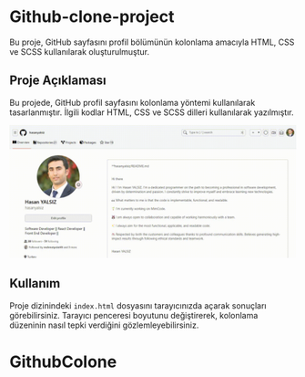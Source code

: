 # Github-clone-project

Bu proje, GitHub sayfasını profil bölümünün kolonlama amacıyla HTML, CSS ve SCSS kullanılarak oluşturulmuştur.

## Proje Açıklaması

Bu projede, GitHub profil sayfasını kolonlama yöntemi kullanılarak tasarlanmıştır. İlgili kodlar HTML, CSS ve SCSS dilleri kullanılarak yazılmıştır.

![](github.gif)




## Kullanım

Proje dizinindeki `index.html` dosyasını tarayıcınızda açarak sonuçları görebilirsiniz. Tarayıcı penceresi boyutunu değiştirerek, kolonlama düzeninin nasıl tepki verdiğini gözlemleyebilirsiniz.


# GithubColone
